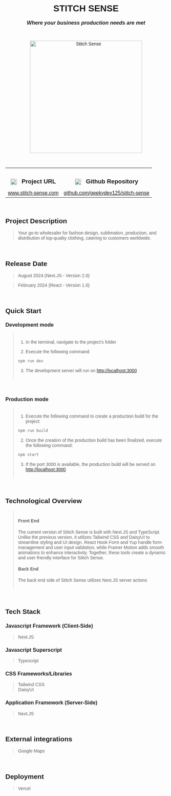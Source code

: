 <link rel="preconnect" href="https://fonts.googleapis.com">
<link rel="preconnect" href="https://fonts.gstatic.com" crossorigin>
<link href="https://fonts.googleapis.com/css2?family=Montserrat:ital,wght@0,100..900;1,100..900&display=swap" rel="stylesheet">

<div style='font-family: "Montserrat", sans-serif; font-optical-sizing: autoм font-weight: 400; font-style: normal;'>

<h1 align="center" style="text-transform: uppercase;">STITCH SENSE</h1>
<h3 align="center" style="margin-top: 0; text-align: center;" ><em>Where your business production needs are met</em></h3>

<br />

<p align="center">
    <img style="height: 350px; width: auto" alt="Stitch Sense" src="https://github-repositories-images.s3.eu-central-1.amazonaws.com/stitch-sense.png">
</p>

<br />

<table align="center" style="width:100%;">
  <tr>
    <th align="center">
        <img align="center" alt="Link" style="height: 20px; width: auto; margin-right: 10px;" src="https://github-repositories-images.s3.eu-central-1.amazonaws.com/link.png">
        <h3 align="center" style="margin-bottom: 10px; display: inline-block;">Project URL</h3>
    </th>
    <th align="center">
        <img align="center" alt="Github" style="height: 20px; width: auto; margin-right: 10px;" src="https://github-repositories-images.s3.eu-central-1.amazonaws.com/github.png">
        <h3 align="center" style="margin-bottom: 10px; display: inline-block;">Github Repository</h3>
    </th>
  </tr>
  <tr>
    <td align="center">
        <a align="center" href="https://www.stitch-sense.com/" target="_blank">www.stitch-sense.com</a>
    </td>
    <td align="center">
        <a href="https://github.com/geekydev125/stitch-sense" target="_blank">github.com/geekydev125/stitch-sense</a>
    </td>
  </tr>
</table>

<br />

<h2>Project Description</h2>

<blockquote>Your go-to wholesaler for fashion design, sublimation, production, and distribution of top-quality clothing, catering to customers worldwide.</blockquote>

<br />

<h2>Release Date</h2>

<blockquote>August 2024 (Next.JS - Version 2.0)</blockquote>
<blockquote>February 2024 (React - Version 1.0)</blockquote>

<br />

<h2>Quick Start</h2>

<h3>Development mode</h3>

<blockquote style="padding-top:5px; padding-bottom: 5px">

1. In the terminal, navigate to the project's folder

2. Execute the following command:

```bash
npm run dev
```

3. The development server will run on [http://localhost:3000](http://localhost:3000)
</blockquote>

<br />

<h3>Production mode</h3>

<blockquote style="padding-top:5px; padding-bottom: 5px">

1. Execute the following command to create a production build for the project:
```bash
npm run build
```

2. Once the creation of the production build has been finalized, execute the following command:
```bash
npm start
```
3. If the port 3000 is available, the production build will be served on [http://localhost:3000](http://localhost:3000)
</blockquote>

<br />

<h2>Technological Overview</h2>

<blockquote style="padding-top: 5px; padding-bottom: 5px;">
<h4>Front End</h4>
<p>The current version of Stitch Sense is built with Next.JS and TypeScript. Unlike the previous version, it utilizes Tailwind CSS and DaisyUI to streamline styling and UI design. React Hook Form and Yup handle form management and user input validation, while Framer Motion adds smooth animations to enhance interactivity. Together, these tools create a dynamic and user-friendly interface for Stitch Sense.</p>

<h4>Back End</h4>
<p>The back end side of Stitch Sense utilizes Next.JS server actions </p>
</blockquote>

<br />

<h2>Tech Stack</h2>

<h3>Javascript Framework (Client-Side)</h3> 

<blockquote>Next.JS</blockquote>

<h3>Javascript Superscript</h3> 

<blockquote>Typescript</blockquote>

<h3>CSS Frameworks/Libraries</h3>

<blockquote>Tailwind CSS
<br/>
DaisyUI</blockquote>

<h3>Application Framework (Server-Side)</h3>

<blockquote>Next.JS</blockquote>

<br />

<h2>External integrations</h2>

<blockquote>Google Maps</blockquote>

<br />

<h2>Deployment</h2>

<blockquote>Vercel</blockquote>

<!-- <br /> -->
<!-- <h2>Specs</h2> -->
